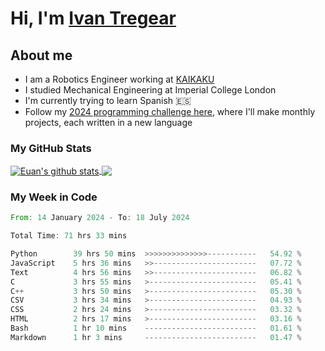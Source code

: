# Hi, I'm [Ivan Tregear](https://www.linkedin.com/in/ivantregear/)

## About me

* I am a Robotics Engineer working at [KAIKAKU](https://github.com/KAIKAKU-AI)
* I studied Mechanical Engineering at Imperial College London
* I'm currently trying to learn Spanish :es:
* Follow my [2024 programming challenge here](https://github.com/ITregear?tab=repositories), where I'll make monthly projects, each written in a new language


### My GitHub Stats

<a href="#my-github-stats">
  <img align="center" src="https://github-readme-stats.vercel.app/api?username=itregear&count_private=true&show_icons=true&include_all_commits=true&theme=material-palenight" alt="Euan's github stats" />
</a>

<a href="#my-github-stats">
  <img align="center" src="https://github-readme-stats.vercel.app/api/top-langs/?username=itregear&layout=compact&theme=material-palenight" />
</a>

### My Week in Code
<!--START_SECTION:waka-->

```rust
From: 14 January 2024 - To: 18 July 2024

Total Time: 71 hrs 33 mins

Python        39 hrs 50 mins  >>>>>>>>>>>>>>-----------   54.92 %
JavaScript    5 hrs 36 mins   >>-----------------------   07.72 %
Text          4 hrs 56 mins   >>-----------------------   06.82 %
C             3 hrs 55 mins   >------------------------   05.41 %
C++           3 hrs 50 mins   >------------------------   05.30 %
CSV           3 hrs 34 mins   >------------------------   04.93 %
CSS           2 hrs 24 mins   >------------------------   03.32 %
HTML          2 hrs 17 mins   >------------------------   03.16 %
Bash          1 hr 10 mins    -------------------------   01.61 %
Markdown      1 hr 3 mins     -------------------------   01.47 %
```

<!--END_SECTION:waka-->
